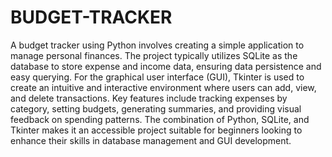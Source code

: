 # BUDGET-TRACKER
A budget tracker using Python involves creating a simple application to manage personal finances. 
The project typically utilizes SQLite as the database to store expense and income data, ensuring data persistence and easy querying. For the graphical user interface (GUI), Tkinter is used to create an intuitive and interactive environment where users can add, view, and delete transactions. Key features include tracking expenses by category, setting budgets, generating summaries, and providing visual feedback on spending patterns. The combination of Python, SQLite, and Tkinter makes it an accessible project suitable for beginners looking to enhance their skills in database management and GUI development.
